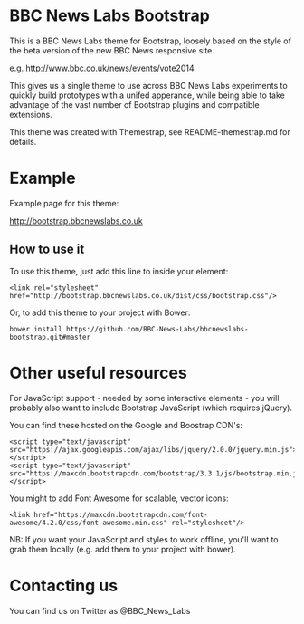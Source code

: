 # BBC News Labs Bootstrap

This is a BBC News Labs theme for Bootstrap, loosely based on the style of the beta version of the new BBC News responsive site.

e.g. http://www.bbc.co.uk/news/events/vote2014

This gives us a single theme to use across BBC News Labs experiments to quickly build prototypes with a unifed apperance, while being able to take advantage of the vast number of Bootstrap plugins and compatible extensions.

This theme was created with Themestrap, see README-themestrap.md for details.

# Example

Example page for this theme: 

http://bootstrap.bbcnewslabs.co.uk

## How to use it

To use this theme, just add this line to inside your <head> element:

    <link rel="stylesheet" href="http://bootstrap.bbcnewslabs.co.uk/dist/css/bootstrap.css"/>

Or, to add this theme to your project with Bower:

    bower install https://github.com/BBC-News-Labs/bbcnewslabs-bootstrap.git#master
    
# Other useful resources

For JavaScript support - needed by some interactive elements - you will probably also want to include Bootstrap JavaScript (which requires jQuery).

You can find these hosted on the Google and Boostrap CDN's:

    <script type="text/javascript" src="https://ajax.googleapis.com/ajax/libs/jquery/2.0.0/jquery.min.js"></script>    
    <script type="text/javascript" src="https://maxcdn.bootstrapcdn.com/bootstrap/3.3.1/js/bootstrap.min.js"></script>

You might to add Font Awesome for scalable, vector icons:

    <link href="https://maxcdn.bootstrapcdn.com/font-awesome/4.2.0/css/font-awesome.min.css" rel="stylesheet"/>

NB: If you want your JavaScript and styles to work offline, you'll want to grab them locally (e.g. add them to your project with bower).

# Contacting us

You can find us on Twitter as @BBC_News_Labs